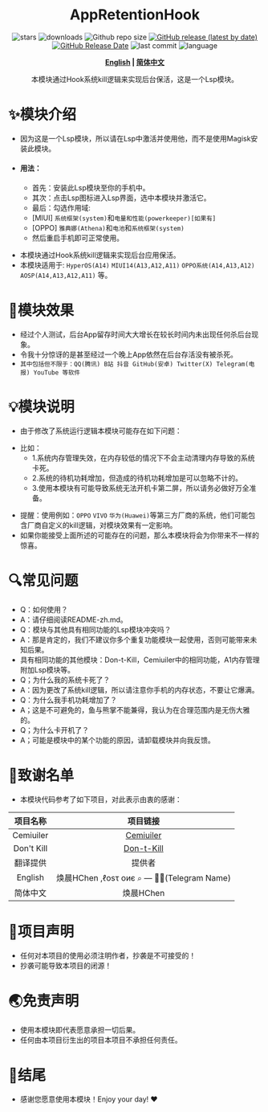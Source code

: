 <div align="center">
<h1>AppRetentionHook</h1>

![stars](https://img.shields.io/github/stars/HChenX/AppRetentionHook?style=flat)
![downloads](https://img.shields.io/github/downloads/HChenX/AppRetentionHook/total)
![Github repo size](https://img.shields.io/github/repo-size/HChenX/AppRetentionHook)
[![GitHub release (latest by date)](https://img.shields.io/github/v/release/HChenX/AppRetentionHook)](https://github.com/HChenX/AppRetentionHook/releases)
[![GitHub Release Date](https://img.shields.io/github/release-date/HChenX/AppRetentionHook)](https://github.com/HChenX/AppRetentionHook/releases)
![last commit](https://img.shields.io/github/last-commit/HChenX/AppRetentionHook?style=flat)
![language](https://img.shields.io/badge/language-java-purple)

<p><b><a href="README-en.md">English</a> | <a href="README.md">简体中文</a></b></p>
<p>本模块通过Hook系统kill逻辑来实现后台保活，这是一个Lsp模块。</p>
</div>

# ✨模块介绍

* 因为这是一个Lsp模块，所以请在Lsp中激活并使用他，而不是使用Magisk安装此模块。
* #### 用法：
    * 首先：安装此Lsp模块至你的手机中。
    * 其次：点击Lsp图标进入Lsp界面，选中本模块并激活它。
    * 最后：勾选作用域:
    * [MIUI] `系统框架(system)`和`电量和性能(powerkeeper)[如果有]`
    * [OPPO] `雅典娜(Athena)`和`电池`和`系统框架(system)`
    * 然后重启手机即可正常使用。

- 本模块通过Hook系统kill逻辑来实现后台应用保活。
- 本模块适用于: `HyperOS(A14)` `MIUI14(A13,A12,A11)` `OPPO系统(A14,A13,A12)` `AOSP(A14,A13,A12,A11)`
  等。

# 🌟模块效果

- 经过个人测试，后台App留存时间大大增长在较长时间内未出现任何杀后台现象。
- 令我十分惊讶的是甚至经过一个晚上App依然在后台存活没有被杀死。
- `其中包括但不限于：QQ(腾讯) B站 抖音 GitHub(安卓) Twitter(X) Telegram(电报) YouTube 等软件`

# 💡模块说明

- 由于修改了系统运行逻辑本模块可能存在如下问题：

* 比如：
    * 1.系统内存管理失效，在内存较低的情况下不会主动清理内存导致的系统卡死。
    * 2.系统的待机功耗增加，但造成的待机功耗增加是可以忽略不计的。
    * 3.使用本模块有可能导致系统无法开机卡第二屏，所以请务必做好万全准备。

- 提醒：使用例如：`OPPO` `VIVO` `华为(Huawei)`等第三方厂商的系统，他们可能包含厂商自定义的kill逻辑，对模块效果有一定影响。
- 如果你能接受上面所述的可能存在的问题，那么本模块将会为你带来不一样的惊喜。

# 🔍常见问题

- Q：如何使用？
- A：请仔细阅读README-zh.md。
- Q：模块与其他具有相同功能的Lsp模块冲突吗？
- A：那是肯定的，我们不建议你多个重复功能模块一起使用，否则可能带来未知后果。
- 具有相同功能的其他模块：Don-t-Kill，Cemiuiler中的相同功能，A1内存管理附加Lsp模块等。
- Q；为什么我的系统卡死了？
- A：因为更改了系统kill逻辑，所以请注意你手机的内存状态，不要让它爆满。
- Q：为什么我手机功耗增加了？
- A；这是不可避免的，鱼与熊掌不能兼得，我认为在合理范围内是无伤大雅的。
- Q；为什么卡开机了？
- A；可能是模块中的某个功能的原因，请卸载模块并向我反馈。

# 🙏致谢名单

- 本模块代码参考了如下项目，对此表示由衷的感谢：

|    项目名称    |                                项目链接                                |
|:----------:|:------------------------------------------------------------------:|
| Cemiuiler  | [Cemiuiler](https://github.com/Team-Cemiuiler/Cemiuiler/tree/main) |
| Don't Kill |         [Don-t-Kill](https://github.com/HChenX/Don-t-Kill)         |
|    翻译提供    |                                提供者                                 |
|  English   |             焕晨HChen ,ℓοѕτ οиє ⌕ — 🚫🥄(Telegram Name)              |
|    简体中文    |                              焕晨HChen                               |

# 📢项目声明

- 任何对本项目的使用必须注明作者，抄袭是不可接受的！
- 抄袭可能导致本项目的闭源！

# 🌏免责声明

- 使用本模块即代表愿意承担一切后果。
- 任何由本项目衍生出的项目本项目不承担任何责任。

# 🎉结尾

- 感谢您愿意使用本模块！Enjoy your day! ♥️
